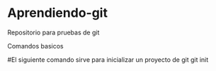 # Aprendiendo-git
Repositorio para pruebas de git

Comandos basicos

#El siguiente comando sirve para inicializar un proyecto de git
git init
